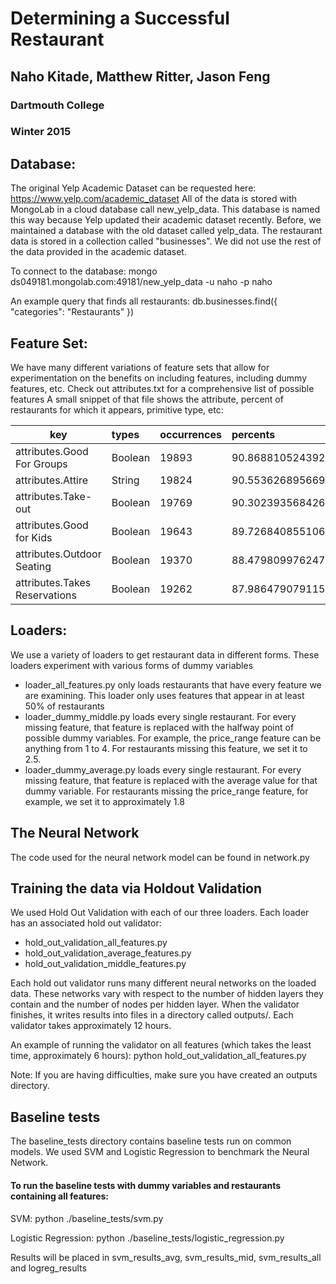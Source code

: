 # Determining a Successful Restaurant
## Naho Kitade, Matthew Ritter, Jason Feng
### Dartmouth College
### Winter 2015

## Database:
The original Yelp Academic Dataset can be requested here: https://www.yelp.com/academic_dataset
All of the data is stored with MongoLab in a cloud database call new_yelp_data.
This database is named this way because Yelp updated their academic dataset recently. Before, we maintained a database with the old dataset called yelp_data.
The restaurant data is stored in a collection called "businesses". We did not use the rest of the data provided in the academic dataset.

To connect to the database:
mongo ds049181.mongolab.com:49181/new_yelp_data -u naho -p naho

An example query that finds all restaurants:
db.businesses.find({ "categories": "Restaurants" })

## Feature Set:
We have many different variations of feature sets that allow for experimentation on the benefits on including features, including dummy features, etc.
Check out attributes.txt for a comprehensive list of possible features
A small snippet of that file shows the attribute, percent of restaurants for which it appears, primitive type, etc:

| key                                         | types          | occurrences | percents             |
|---------------------------------------------|:---------------|:------------|:---------------------|
| attributes.Good For Groups                  | Boolean        | 19893       | 90.86881052439247    |
| attributes.Attire                           | String         | 19824       | 90.55362689566965    |
| attributes.Take-out                         | Boolean        | 19769       | 90.30239356842682    |
| attributes.Good for Kids                    | Boolean        | 19643       | 89.72684085510689    |
| attributes.Outdoor Seating                  | Boolean        | 19370       | 88.47980997624703    |
| attributes.Takes Reservations               | Boolean        | 19262       | 87.98647907911565    |

## Loaders:
We use a variety of loaders to get restaurant data in different forms. These loaders experiment with various forms of dummy variables
- loader_all_features.py only loads restaurants that have every feature we are examining. This loader only uses features that appear in at least 50% of restaurants
- loader_dummy_middle.py loads every single restaurant. For every missing feature, that feature is replaced with the halfway point of possible dummy variables. For example, the price_range feature can be anything from 1 to 4. For restaurants missing this feature, we set it to 2.5.
- loader_dummy_average.py loads every single restaurant. For every missing feature, that feature is replaced with the average value for that dummy variable. For restaurants missing the price_range feature, for example, we set it to approximately 1.8

## The Neural Network
The code used for the neural network model can be found in network.py

## Training the data via Holdout Validation
We used Hold Out Validation with each of our three loaders. Each loader has an associated hold out validator:
- hold_out_validation_all_features.py
- hold_out_validation_average_features.py
- hold_out_validation_middle_features.py

Each hold out validator runs many different neural networks on the loaded data. These networks vary with respect to the number of hidden layers they contain and the number of nodes per hidden layer. When the validator finishes, it writes results into files in a directory called outputs/. Each validator takes approximately 12 hours.

An example of running the validator on all features (which takes the least time, approximately 6 hours):
python hold_out_validation_all_features.py

Note: If you are having difficulties, make sure you have created an outputs directory.

## Baseline tests
The baseline_tests directory contains baseline tests run on common models. We used SVM and Logistic Regression to benchmark the Neural Network.

#### To run the baseline tests with dummy variables and restaurants containing all features:
SVM: python ./baseline_tests/svm.py

Logistic Regression: python ./baseline_tests/logistic_regression.py

Results will be placed in svm_results_avg, svm_results_mid, svm_results_all and logreg_results
